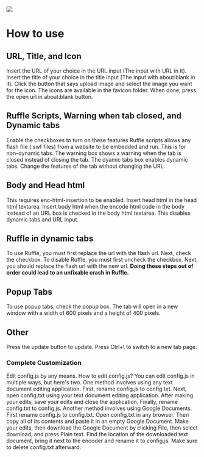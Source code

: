 [![](https://data.jsdelivr.com/v1/package/gh/TheBoxCreeper/AboutBlankEncoder/badge)](https://www.jsdelivr.com/package/gh/TheBoxCreeper/AboutBlankEncoder)
# How to use
## URL, Title, and Icon
Insert the URL of your choice in the URL input (The input with URL in it).
Insert the title of your choice in the title input (The input with about:blank in it).
Click the button that says upload image and select the image you want for the icon. The icons are available in the favicon folder.
When done, press the open url in about:blank button.
## Ruffle Scripts, Warning when tab closed, and Dynamic tabs
Enable the checkboxes to turn on these features
Ruffle scripts allows any flash file (.swf files) from a website to be embedded and run. This is for non-dynamic tabs.
The warning box shows a warning when the tab is closed instead of closing the tab.
The dyamic tabs box enables dynamic tabs. Change the features of the tab without changing the URL.
## Body and Head html
This requires enc-html-insertion to be enabled.
Insert head html in the head html textarea.
Insert body html when the encode html code in the body instead of an URL box is checked in the body html textarea. This disables dynamic tabs and URL input.
## Ruffle in dynamic tabs
To use Ruffle, you must first replace the url with the flash url.
Next, check the checkbox.
To disable Ruffle, you must first uncheck the checkbox.
Next, you should replace the flash url with the new url.
**Doing these steps out of order could lead to an unfixable crash in Ruffle.**
## Popup Tabs
To use popup tabs, check the popup box.
The tab will open in a new window with a width of 600 pixels and a height of 400 pixels.
## Other
Press the update button to update.
Press Ctrl+\ to switch to a new tab page.
### Complete Customization
Edit config.js by any means.
How to edit config.js? You can edit config.js in multiple ways, but here's two.
One method involves using any text document editing application.
First, rename config.js to config.txt. Next, open config.txt using your text document editing application.
After making your edits, save your edits and close the application. Finally, rename config.txt to config.js.
Another method involves using Google Documents.
First rename config.js to config.txt. Open config.txt in any browser. Then copy all of its contents and paste it in an empty Google Document.
Make your edits, then download the Google Document by clicking File, then select download, and press Plain text.
Find the location of the downloaded text document, bring it next to the encoder and rename it to config.js.
Make sure to delete config.txt afterward.
